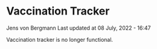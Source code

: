 Vaccination Tracker
================
Jens von Bergmann
Last updated at 08 July, 2022 - 16:47

Vaccination tracker is no longer functional.
